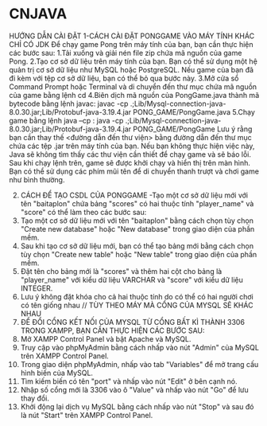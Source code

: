 # CNJAVA
HƯỚNG DẪN CÀI ĐẶT
1-CÁCH CÀI ĐẶT PONGGAME VÀO MÁY TÍNH KHÁC CHỈ CÓ JDK
Để chạy game Pong trên máy tính của bạn, bạn cần thực hiện các bước sau:
1.Tải xuống và giải nén file zip chứa mã nguồn của game Pong.
2.Tạo cơ sở dữ liệu trên máy tính của bạn. Bạn có thể sử dụng một hệ quản trị cơ sở dữ liệu như MySQL hoặc PostgreSQL. Nếu game của bạn đã đi kèm với tệp cơ sở dữ liệu, bạn có thể bỏ qua bước này.
3.Mở cửa sổ Command Prompt hoặc Terminal và di chuyển đến thư mục chứa mã nguồn của game bằng lệnh cd
4.Biên dịch mã nguồn của PongGame.java thành mã bytecode bằng lệnh javac:
javac -cp .;Lib/Mysql-connection-java-8.0.30.jar;Lib/Protobuf-java-3.19.4.jar PONG_GAME/PongGame.java
5.Chạy game bằng lệnh java –cp :
java -cp .;Lib/Mysql-connection-java-8.0.30.jar;Lib/Protobuf-java-3.19.4.jar PONG_GAME/PongGame
 Lưu ý rằng bạn cần thay thế <đường dẫn đến thư viện> bằng đường dẫn đến thư mục chứa các tệp .jar trên máy tính của bạn. Nếu bạn không thực hiện việc này, Java sẽ không tìm thấy các thư viện cần thiết để chạy game và sẽ báo lỗi.
Sau khi chạy lệnh trên, game sẽ được khởi chạy và hiển thị trên màn hình. Bạn có thể sử dụng các phím mũi tên để di chuyển thanh trượt và chơi game như bình thường.

2.	CÁCH ĐỂ TẠO CSDL CỦA PONGGAME
-Tạo một cơ sở dữ liệu mới với tên "baitaplon" chứa bảng "scores" có hai thuộc tính "player_name" và "score" có thể làm theo các bước sau:
1.	Tạo một cơ sở dữ liệu mới với tên "baitaplon" bằng cách chọn tùy chọn "Create new database" hoặc "New database" trong giao diện của phần mềm.
2.	Sau khi tạo cơ sở dữ liệu mới, bạn có thể tạo bảng mới bằng cách chọn tùy chọn "Create new table" hoặc "New table" trong giao diện của phần mềm.
3.	Đặt tên cho bảng mới là "scores" và thêm hai cột cho bảng là "player_name" với kiểu dữ liệu VARCHAR và "score" với kiểu dữ liệu INTEGER.
4.	Lưu ý không đặt khóa cho cả hai thuộc tính do có thể có hai người chơi có tên giống nhau
    // TÙY THEO MÁY MÀ CỔNG CỦA MYSQL SẼ KHÁC NHAU
 3.	ĐỂ ĐỔI CỔNG KẾT NỐI CỦA MYSQL TỪ CỔNG BẤT KÌ THÀNH 3306 TRONG XAMPP, BẠN CẦN THỰC HIỆN CÁC BƯỚC SAU:
1.	Mở XAMPP Control Panel và bật Apache và MySQL.
2.	Truy cập vào phpMyAdmin bằng cách nhấp vào nút "Admin" của MySQL trên XAMPP Control Panel.
3.	Trong giao diện phpMyAdmin, nhấp vào tab "Variables" để mở trang cấu hình biến của MySQL.
4.	Tìm kiếm biến có tên "port" và nhấp vào nút "Edit" ở bên cạnh nó.
5.	Nhập số cổng mới là 3306 vào ô "Value" và nhấp vào nút "Go" để lưu thay đổi.
6.	Khởi động lại dịch vụ MySQL bằng cách nhấp vào nút "Stop" và sau đó là nút "Start" trên XAMPP Control Panel.

